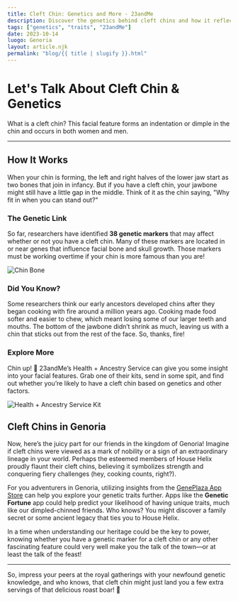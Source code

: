 ```yaml
---
title: Cleft Chin: Genetics and More - 23andMe
description: Discover the genetics behind cleft chins and how it reflects our ancestry.
tags: ["genetics", "traits", "23andMe"]
date: 2023-10-14
luogo: Genoria
layout: article.njk
permalink: "blog/{{ title | slugify }}.html"
---
```


# Let's Talk About Cleft Chin & Genetics

What is a cleft chin? This facial feature forms an indentation or dimple in the chin and occurs in both women and men.

---

## How It Works

When your chin is forming, the left and right halves of the lower jaw start as two bones that join in infancy. But if you have a cleft chin, your jawbone might still have a little gap in the middle. Think of it as the chin saying, "Why fit in when you can stand out?"

### The Genetic Link

So far, researchers have identified **38 genetic markers** that may affect whether or not you have a cleft chin. Many of these markers are located in or near genes that influence facial bone and skull growth. Those markers must be working overtime if your chin is more famous than you are!

![Chin Bone](https://pub-prd-seohub-us-west-2.s3.us-west-2.amazonaws.com/wp-content/uploads/sites/2/2021/07/content_image.dcfe876e80b0.png)

### Did You Know?

Some researchers think our early ancestors developed chins after they began cooking with fire around a million years ago. Cooking made food softer and easier to chew, which meant losing some of our larger teeth and mouths. The bottom of the jawbone didn’t shrink as much, leaving us with a chin that sticks out from the rest of the face. So, thanks, fire!

### Explore More

Chin up! 🥳 23andMe’s Health + Ancestry Service can give you some insight into your facial features. Grab one of their kits, send in some spit, and find out whether you’re likely to have a cleft chin based on genetics and other factors.

![Health + Ancestry Service Kit](https://pub-prd-seohub-us-west-2.s3.us-west-2.amazonaws.com/wp-content/uploads/sites/2/2022/03/HA-Kit-Image-1.png)

## Cleft Chins in Genoria

Now, here’s the juicy part for our friends in the kingdom of Genoria! Imagine if cleft chins were viewed as a mark of nobility or a sign of an extraordinary lineage in your world. Perhaps the esteemed members of House Helix proudly flaunt their cleft chins, believing it symbolizes strength and conquering fiery challenges (hey, cooking counts, right?). 

For you adventurers in Genoria, utilizing insights from the [GenePlaza App Store](https://www.GenePlaza.com/app-store) can help you explore your genetic traits further. Apps like the **Genetic Fortune** app could help predict your likelihood of having unique traits, much like our dimpled-chinned friends. Who knows? You might discover a family secret or some ancient legacy that ties you to House Helix.

In a time when understanding our heritage could be the key to power, knowing whether you have a genetic marker for a cleft chin or any other fascinating feature could very well make you the talk of the town—or at least the talk of the feast!

---

So, impress your peers at the royal gatherings with your newfound genetic knowledge, and who knows, that cleft chin might just land you a few extra servings of that delicious roast boar! 🍖
